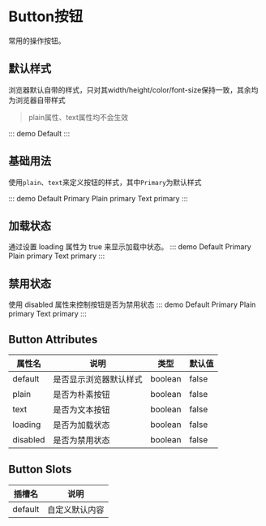 # Button按钮

常用的操作按钮。

## 默认样式
浏览器默认自带的样式，只对其width/height/color/font-size保持一致，其余均为浏览器自带样式

> plain属性、text属性均不会生效

::: demo
<OarButton text default>Default</OarButton>
:::

## 基础用法
使用```plain```、```text```来定义按钮的样式，其中```Primary```为默认样式

::: demo
<OarButton default>Default</OarButton>
<OarButton>Primary</OarButton>
<OarButton plain>Plain primary</OarButton>
<OarButton text>Text primary</OarButton>
:::

## 加载状态
通过设置 loading 属性为 true 来显示加载中状态。
::: demo
<OarButton loading default>Default</OarButton>
<OarButton loading>Primary</OarButton>
<OarButton loading plain>Plain primary</OarButton>
<OarButton loading text>Text primary</OarButton>
:::

## 禁用状态
使用 disabled 属性来控制按钮是否为禁用状态
::: demo
<OarButton disabled default>Default</OarButton>
<OarButton disabled>Primary</OarButton>
<OarButton disabled plain>Plain primary</OarButton>
<OarButton disabled text>Text primary</OarButton>
:::

## Button Attributes

属性名 | 说明 | 类型 | 默认值
---   | --- | --- | ---
default| 是否显示浏览器默认样式 | boolean | false
plain | 是否为朴素按钮 | boolean | false
text | 是否为文本按钮 | boolean | false
loading| 是否为加载状态 | boolean | false
disabled | 是否为禁用状态 | boolean | false

## Button Slots

插槽名 | 说明
--- | ---
default | 自定义默认内容